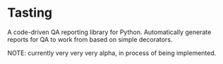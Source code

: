 # Tasting

A code-driven QA reporting library for Python. Automatically generate reports for QA to work from based on simple decorators.

NOTE: currently very very very alpha, in process of being implemented.
